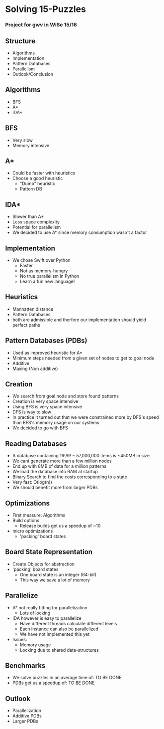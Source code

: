 # Solving 15-Puzzles
### Project for gwv in WiSe 15/16



## Structure
* Algorithms
* Implementation
* Pattern Databases
* Parallelism
* Outlook/Conclusion



## Algorithms
* BFS
* A*
* IDA*


## BFS
* Very slow
* Memory intensive


##  A*
* Could be faster with heuristics
* Choose a good heuristic
  * "Dumb" heuristic
  * Pattern DB


## IDA*
* Slower than A*
* Less space complexity
* Potential for parallelism
* We decided to use A* since memory consumption wasn't a factor



## Implementation
* We chose Swift over Python
  * Faster
  * Not as memory-hungry
  * No true parallelism in Python
  * Learn a fun new language!



## Heuristics
* Manhatten distance
* Pattern Databases
* both are admissible and therfore our implementation should yield perfect paths



## Pattern Databases (PDBs)
* Used as improved heuristic for A*
* Minimum steps needed from a given set of nodes to get to goal node
* Additive
* Maxing (Non additive)


## Creation
* We search from goal node and store found patterns
* Creation is very space intensive
* Using BFS is very space intensive
* DFS is way to slow
* In practice it turned out that we were constrained more by DFS's speed than BFS's memory usage on our systems
* We decided to go with BFS


## Reading Databases
* A database containing 16!/9! ~ 57,000,000 items is ~450MB in size
* We cant generate more than a few million nodes
* End up with 8MB of data for a million patterns
* We load the database into RAM at startup
* Binary Search to find the costs corresponding to a state
* Very fast: O(log(n))
* We should benefit more from larger PDBs



## Optimizations
* First measure: Algorithms
* Build options
  * Release builds get us a speedup of ~10
* micro optimizations
  * 'packing' board states


## Board State Representation
* Create Objects for abstraction
* 'packing' board states
  * One board state is an integer (64-bit)
  * This way we save a lot of memory



## Parallelize
* A* not really fitting for parallelization
  * Lots of locking
* IDA however is easy to parallelize
  * Have different threads calculate different levels
  * Each instance can also be parallelized
  * We have not implemented this yet
* Issues:
  * Memory usage
  * Locking due to shared data-structures



## Benchmarks
* We solve puzzles in an average time of:
    TO BE DONE
* PDBs get us a speedup of:
    TO BE DONE



## Outlook
* Parallelization
* Additive PDBs
* Larger PDBs
